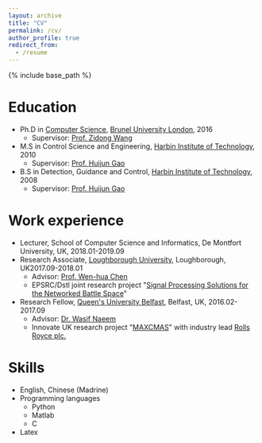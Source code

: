 ```yaml
---
layout: archive
title: "CV"
permalink: /cv/
author_profile: true
redirect_from:
  - /resume
---
```


{% include base_path %}

Education
======
* Ph.D in [Computer Science](https://www.brunel.ac.uk/computer-science), [Brunel University London](https://www.brunel.ac.uk/), 2016
  * Supervisor: [Prof. Zidong Wang](http://people.brunel.ac.uk/~csstzzw/)
* M.S in Control Science and Engineering, [Harbin Institute of Technology](http://en.hit.edu.cn/), 2010
  * Supervisor: [Prof. Huijun Gao](http://homepage.hit.edu.cn/gaohuijun)
* B.S in Detection, Guidance and Control, [Harbin Institute of Technology](http://en.hit.edu.cn/), 2008
  * Supervisor: [Prof. Huijun Gao](http://homepage.hit.edu.cn/gaohuijun)  

Work experience
======
* Lecturer, School of Computer Science and Informatics, De Montfort University, UK, 2018.01-2019.09
* Research Associate, [Loughborough University](https://www.lboro.ac.uk/), Loughborough, UK2017.09-2018.01
  * Advisor: [Prof. Wen-hua Chen](https://www.lboro.ac.uk/departments/aae/staff/wen-hua-chen/)
  * EPSRC/Dstl joint research project "[Signal Processing Solutions for the Networked Battle Space](https://www.udrc.eng.ed.ac.uk/archive/phase-2/people/lssc-consortium/dr-liang-hu)"
* Research Fellow, [Queen's University Belfast](https://qub.ac.uk/), Belfast, UK, 2016.02-2017.09
  * Advisor: [Dr. Wasif Naeem](https://pure.qub.ac.uk/portal/en/persons/wasif-naeem(a8fb4ae6-36e5-4305-af17-5543605ae389).html)
  * Innovate UK research project "[MAXCMAS](https://gtr.ukri.org/projects?ref=102308)" with industry lead [Rolls Royce plc.](https://www.rolls-royce.com/media/press-releases/2018/21-03-2018-maxcmas-success-suggests-colregs-remain-relevant-for-autonomous-ships.aspx)
  
Skills
======
* English, Chinese (Madrine)
* Programming languages
  * Python
  * Matlab
  * C
* Latex
